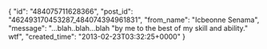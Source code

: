  {
   "id": "484075711628366",
   "post_id": "462493170453287_484074394961831",
   "from_name": "Icbeonne Senama",
   "message": "...blah..blah...blah \"by me to the best of my skill and ability.\" wtf",
   "created_time": "2013-02-23T03:32:25+0000"
 }
